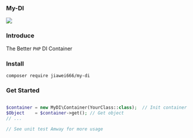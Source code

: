 ### My-DI
![](https://img.shields.io/badge/build-passing-green)

### Introduce
The Better `PHP` DI Container

### Install
```shell script
composer require jiawei666/my-di
```

### Get Started

```php

$container = new MyDI\Container(YourClass::class);  // Init container
$Object    = $container->get(); // Get object
// ...

// See unit test Amway for more usage 
```